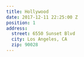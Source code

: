 ```yaml
---
title: Hollywood
date: 2017-12-11 22:25:00 Z
position: 1
address:
  street: 6550 Sunset Blvd
  city: Los Angeles, CA
  zip: 90028
---
```


